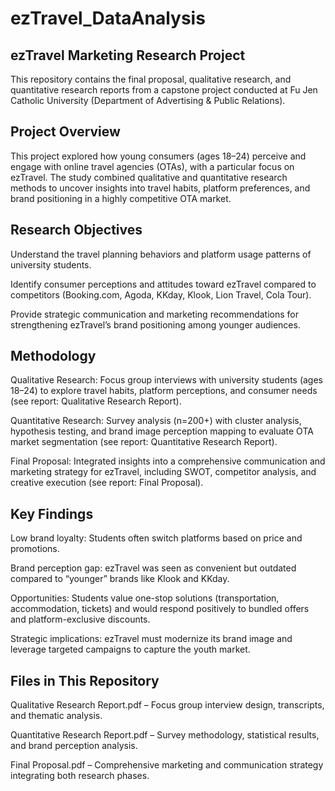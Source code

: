 # ezTravel_DataAnalysis
## ezTravel Marketing Research Project

This repository contains the final proposal, qualitative research, and quantitative research reports from a capstone project conducted at Fu Jen Catholic University (Department of Advertising & Public Relations).

## Project Overview

This project explored how young consumers (ages 18–24) perceive and engage with online travel agencies (OTAs), with a particular focus on ezTravel. The study combined qualitative and quantitative research methods to uncover insights into travel habits, platform preferences, and brand positioning in a highly competitive OTA market.

## Research Objectives

Understand the travel planning behaviors and platform usage patterns of university students.

Identify consumer perceptions and attitudes toward ezTravel compared to competitors (Booking.com, Agoda, KKday, Klook, Lion Travel, Cola Tour).

Provide strategic communication and marketing recommendations for strengthening ezTravel’s brand positioning among younger audiences.

## Methodology

Qualitative Research: Focus group interviews with university students (ages 18–24) to explore travel habits, platform perceptions, and consumer needs (see report: Qualitative Research Report).

Quantitative Research: Survey analysis (n=200+) with cluster analysis, hypothesis testing, and brand image perception mapping to evaluate OTA market segmentation (see report: Quantitative Research Report).

Final Proposal: Integrated insights into a comprehensive communication and marketing strategy for ezTravel, including SWOT, competitor analysis, and creative execution (see report: Final Proposal).

## Key Findings

Low brand loyalty: Students often switch platforms based on price and promotions.

Brand perception gap: ezTravel was seen as convenient but outdated compared to “younger” brands like Klook and KKday.

Opportunities: Students value one-stop solutions (transportation, accommodation, tickets) and would respond positively to bundled offers and platform-exclusive discounts.

Strategic implications: ezTravel must modernize its brand image and leverage targeted campaigns to capture the youth market.

## Files in This Repository

Qualitative Research Report.pdf – Focus group interview design, transcripts, and thematic analysis.

Quantitative Research Report.pdf – Survey methodology, statistical results, and brand perception analysis.

Final Proposal.pdf – Comprehensive marketing and communication strategy integrating both research phases.
